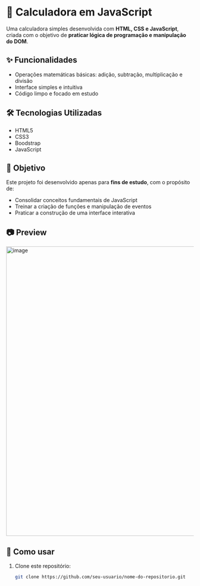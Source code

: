 # 🧮 Calculadora em JavaScript

Uma calculadora simples desenvolvida com **HTML, CSS e JavaScript**, criada com o objetivo de **praticar lógica de programação e manipulação do DOM**.

## ✨ Funcionalidades
- Operações matemáticas básicas: adição, subtração, multiplicação e divisão  
- Interface simples e intuitiva  
- Código limpo e focado em estudo  

## 🛠️ Tecnologias Utilizadas
- HTML5  
- CSS3  
- Boodstrap
- JavaScript  

## 🚀 Objetivo
Este projeto foi desenvolvido apenas para **fins de estudo**, com o propósito de:
- Consolidar conceitos fundamentais de JavaScript  
- Treinar a criação de funções e manipulação de eventos  
- Praticar a construção de uma interface interativa  

## 📷 Preview
<img width="1250" height="777" alt="image" src="https://github.com/user-attachments/assets/b341d402-8bf7-43dc-a132-4e814335636d" />


## 📂 Como usar
1. Clone este repositório:  
   ```bash
   git clone https://github.com/seu-usuario/nome-do-repositorio.git
